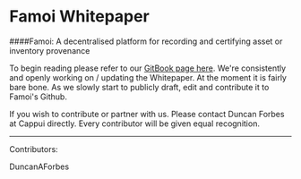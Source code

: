 # Famoi Whitepaper 



####Famoi: A decentralised platform for recording and certifying asset or inventory provenance


To begin reading please refer to our [GitBook page here](https://www.gitbook.com/book/duncanaforbes/famoi-whitepaper/details). We're consistently and openly working on / updating the Whitepaper. At the moment it is fairly bare bone. As we slowly start to publicly draft, edit and contribute it to Famoi's Github. 

If you wish to contribute or partner with us. Please contact Duncan Forbes at Cappui directly. Every contributor will be given equal recognition.


---

Contributors:

DuncanAForbes




